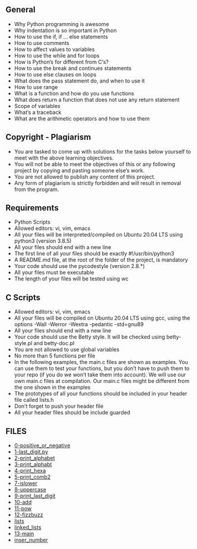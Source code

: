 ## General
- Why Python programming is awesome
- Why indentation is so important in Python
- How to use the if, if ... else statements
- How to use comments
- How to affect values to variables
- How to use the while and for loops
- How is Python’s for different from C‘s?
- How to use the break and continues statements
- How to use else clauses on loops
- What does the pass statement do, and when to use it
- How to use range
- What is a function and how do you use functions
- What does return a function that does not use any return statement
- Scope of variables
- What’s a traceback
- What are the arithmetic operators and how to use them


## Copyright - Plagiarism
- You are tasked to come up with solutions for the tasks below yourself to meet with the above learning objectives.
- You will not be able to meet the objectives of this or any following project by copying and pasting someone else’s work.
- You are not allowed to publish any content of this project.
- Any form of plagiarism is strictly forbidden and will result in removal from the program.

## Requirements
- Python Scripts
- Allowed editors: vi, vim, emacs
- All your files will be interpreted/compiled on Ubuntu 20.04 LTS using python3 (version 3.8.5)
- All your files should end with a new line
- The first line of all your files should be exactly #!/usr/bin/python3
- A README.md file, at the root of the folder of the project, is mandatory
- Your code should use the pycodestyle (version 2.8.*)
- All your files must be executable
- The length of your files will be tested using wc

## C Scripts
- Allowed editors: vi, vim, emacs
- All your files will be compiled on Ubuntu 20.04 LTS using gcc, using the options -Wall -Werror -Wextra -pedantic -std=gnu89
- All your files should end with a new line
- Your code should use the Betty style. It will be checked using betty-style.pl and betty-doc.pl
- You are not allowed to use global variables
- No more than 5 functions per file
- In the following examples, the main.c files are shown as examples. You can use them to test your functions, but you don’t have to push them to your repo (if you do we won’t take them into account). We will use our own main.c files at compilation. Our main.c files might be different from the one shown in the examples
- The prototypes of all your functions should be included in your header file called lists.h
- Don’t forget to push your header file
- All your header files should be include guarded

## FILES
- [0-positive_or_negative](./0-positive_or_negative.py)
- [1-last_digit.py](./1-last_digit.py)
- [2-print_alphabet](./2-print_alphabet.py)
- [3-print_alphabt](./3-print_alphabt.py)
- [4-print_hexa](./4-print_hexa.py)
- [5-print_comb2](./5-print_comb2.py)
- [7-islower](./7-islower.py)
- [8-uppercase](./8-uppercase.py)
- [9-print_last_digit](./9-print_last_digit.py)
- [10-add](./10-add.py)
- [11-pow](./11-pow.py)
- [12-fizzbuzz](./12-fizzbuzz.py)
- [lists](./lists.h)
- [linked_lists](./linked_lists.c)
- [13-main](./13-main.c)
- [inser_number](./13-insert_number.c)